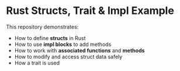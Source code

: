 # Rust Structs, Trait & Impl Example

This repository demonstrates:

- How to define **structs** in Rust
- How to use **impl blocks** to add methods
- How to work with **associated functions** and **methods**
- How to modify and access struct data safely
- How a trait is used
